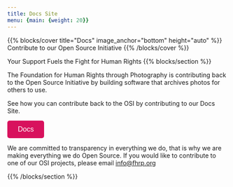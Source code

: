 ```yaml
---
title: Docs Site
menu: {main: {weight: 20}}
---
```

{{% blocks/cover title="Docs" image_anchor="bottom" height="auto" %}}
Contribute to our Open Source Initiative
{{% /blocks/cover %}}

Your Support Fuels the Fight for Human Rights
{{% blocks/section %}}

The Foundation for Human Rights through Photography is contributing back to the Open Source Initiative by building software that archives photos for others to use.

See how you can contribute back to the OSI by contributing to our Docs Site.

<p><a class="dbox-donation-page-button" href="https://gitlab.com/tffhrtp/tffhrtp-website/docs-website/tffhrtp-docs-2.0" style="background: rgb(216, 17, 93); color: rgb(255, 255, 255); text-decoration: none; font-family: Verdana, sans-serif; display: flex; font-size: 16px; padding: 8px 24px; border-radius: 5px; gap: 8px; width: fit-content; line-height: 24px;">Docs</a></p>

We are committed to transparency in everything we do, that is why we are making everything we do Open Source. If you would like to contribute to one of our OSI projects, please email [info@fhrp.org](mailto@fhrp.org)

{{% /blocks/section %}}